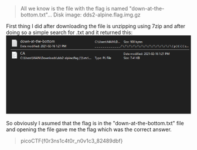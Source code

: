 >All we know is the file with the flag is named "down-at-the-bottom.txt"... Disk image: dds2-alpine.flag.img.gz

First thing I did after downloading the file is unzipping using 7zip and after doing so a simple search for .txt and it returned this:
![this:](images/SearchTxt.png)

So obviously I asumed that the flag is in the "down-at-the-bottom.txt" file and opening the file gave me the flag which was the correct answer.

> picoCTF{f0r3ns1c4t0r_n0v1c3_82489dbf} 
